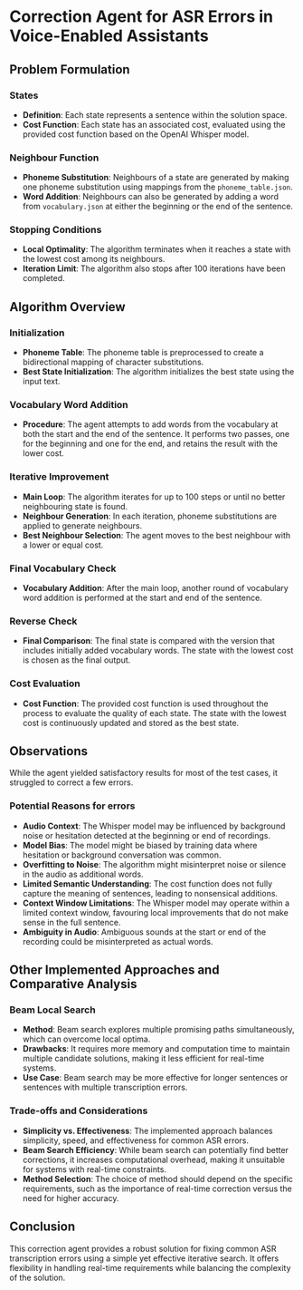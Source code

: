 # Correction Agent for ASR Errors in Voice-Enabled Assistants

## Problem Formulation

### States
- **Definition**: Each state represents a sentence within the solution space.
- **Cost Function**: Each state has an associated cost, evaluated using the provided cost function based on the OpenAI Whisper model.

### Neighbour Function
- **Phoneme Substitution**: Neighbours of a state are generated by making one phoneme substitution using mappings from the `phoneme_table.json`.
- **Word Addition**: Neighbours can also be generated by adding a word from `vocabulary.json` at either the beginning or the end of the sentence.

### Stopping Conditions
- **Local Optimality**: The algorithm terminates when it reaches a state with the lowest cost among its neighbours.
- **Iteration Limit**: The algorithm also stops after 100 iterations have been completed.

## Algorithm Overview

### Initialization
- **Phoneme Table**: The phoneme table is preprocessed to create a bidirectional mapping of character substitutions.
- **Best State Initialization**: The algorithm initializes the best state using the input text.

### Vocabulary Word Addition
- **Procedure**: The agent attempts to add words from the vocabulary at both the start and the end of the sentence. It performs two passes, one for the beginning and one for the end, and retains the result with the lower cost.

### Iterative Improvement
- **Main Loop**: The algorithm iterates for up to 100 steps or until no better neighbouring state is found.
- **Neighbour Generation**: In each iteration, phoneme substitutions are applied to generate neighbours.
- **Best Neighbour Selection**: The agent moves to the best neighbour with a lower or equal cost.

### Final Vocabulary Check
- **Vocabulary Addition**: After the main loop, another round of vocabulary word addition is performed at the start and end of the sentence.

### Reverse Check
- **Final Comparison**: The final state is compared with the version that includes initially added vocabulary words. The state with the lowest cost is chosen as the final output.

### Cost Evaluation
- **Cost Function**: The provided cost function is used throughout the process to evaluate the quality of each state. The state with the lowest cost is continuously updated and stored as the best state.

## Observations
While the agent yielded satisfactory results for most of the test cases, it struggled to correct a few errors. 

### Potential Reasons for errors
- **Audio Context**: The Whisper model may be influenced by background noise or hesitation detected at the beginning or end of recordings.
- **Model Bias**: The model might be biased by training data where hesitation or background conversation was common.
- **Overfitting to Noise**: The algorithm might misinterpret noise or silence in the audio as additional words.
- **Limited Semantic Understanding**: The cost function does not fully capture the meaning of sentences, leading to nonsensical additions.
- **Context Window Limitations**: The Whisper model may operate within a limited context window, favouring local improvements that do not make sense in the full sentence.
- **Ambiguity in Audio**: Ambiguous sounds at the start or end of the recording could be misinterpreted as actual words.

## Other Implemented Approaches and Comparative Analysis

### Beam Local Search
- **Method**: Beam search explores multiple promising paths simultaneously, which can overcome local optima.
- **Drawbacks**: It requires more memory and computation time to maintain multiple candidate solutions, making it less efficient for real-time systems.
- **Use Case**: Beam search may be more effective for longer sentences or sentences with multiple transcription errors.

### Trade-offs and Considerations
- **Simplicity vs. Effectiveness**: The implemented approach balances simplicity, speed, and effectiveness for common ASR errors.
- **Beam Search Efficiency**: While beam search can potentially find better corrections, it increases computational overhead, making it unsuitable for systems with real-time constraints.
- **Method Selection**: The choice of method should depend on the specific requirements, such as the importance of real-time correction versus the need for higher accuracy.

## Conclusion

This correction agent provides a robust solution for fixing common ASR transcription errors using a simple yet effective iterative search. It offers flexibility in handling real-time requirements while balancing the complexity of the solution.
